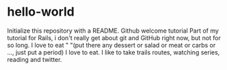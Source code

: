 # hello-world
Initialize this repository with a README. Github welcome tutorial
Part of my tutorial for Rails, i don't really get about git and GitHub right now, but not for so long.
I love to eat " "(put there any dessert or salad or meat or carbs or ..., just put a period) I love to eat.
I like to take trails routes, watching series, reading and twitter.
